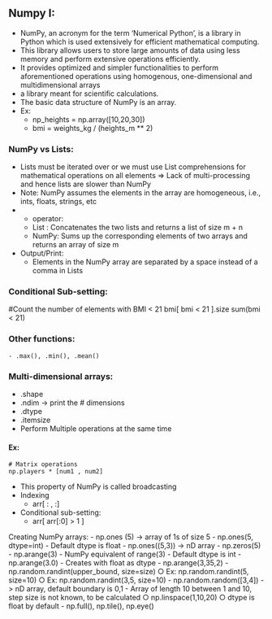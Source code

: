 ## Numpy I:

- NumPy, an acronym for the term ‘Numerical Python’, is a library in Python which is used extensively for efficient mathematical computing. 
- This library allows users to store large amounts of data using less memory and perform extensive operations efficiently. 
- It provides optimized and simpler functionalities to perform aforementioned operations using homogenous, one-dimensional and multidimensional arrays
- a library meant for scientific calculations. 
- The basic data structure of NumPy is an array. 
- Ex: 
  - np_heights = np.array([10,20,30])
  - bmi = weights_kg / (heights_m ** 2)


### NumPy vs Lists:
- Lists must be iterated over or we must use List comprehensions for mathematical operations on all elements => Lack of multi-processing and hence lists are slower than NumPy
- Note: NumPy assumes the elements in the array are homogeneous, i.e., ints, floats, strings, etc
- + operator:
  - List : Concatenates the two lists and returns a list of size m + n
  - NumPy: Sums up the corresponding elements of two arrays and returns an array of size m
- Output/Print:
  - Elements in the NumPy array are separated by a space instead of a comma in Lists

### Conditional Sub-setting:
  #Count the number of elements with BMI < 21
  bmi[ bmi < 21 ].size
  sum(bmi < 21)
	
### Other functions:
	- .max(), .min(), .mean()

### Multi-dimensional arrays:
- .shape
- .ndim -> print the # dimensions
- .dtype
- .itemsize
- Perform Multiple operations at the same time
 #### Ex:
    # Matrix operations
    np.players * [num1 , num2]
  - This property of NumPy is called broadcasting
- Indexing
  - arr[ : , :]
- Conditional sub-setting:
  - arr[ arr[:0] > 1 ]

Creating NumPy arrays:
	- np.ones (5) -> array of 1s of size 5
	- np.ones(5, dtype=int)
		- Default dtype is float
	- np.ones((5,3)) -> nD array
	- np.zeros(5)
	- np.arange(3)
		- NumPy equivalent of range(3)
		- Default dtype is int
	- np.arange(3.0)
		- Creates with float as dtype 
	- np.arange(3,35,2)
	- np.random.randint(upper_bound, size=size)
		○ Ex: np.random.randint(5, size=10)
		○ Ex: np.random.randint(3,5, size=10)
	- np.random.random([3,4]) -> nD array, default boundary is 0,1
	- Array of length 10 between 1 and 10, step size is not known, to be calculated
		○ np.linspace(1,10,20)
		○ dtype is float by default
	- np.full(), np.tile(), np.eye()
